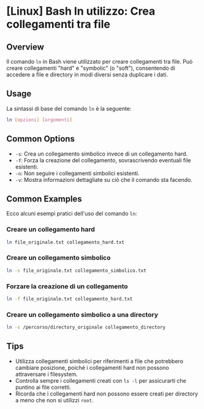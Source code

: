 # [Linux] Bash ln utilizzo: Crea collegamenti tra file

## Overview
Il comando `ln` in Bash viene utilizzato per creare collegamenti tra file. Può creare collegamenti "hard" e "symbolic" (o "soft"), consentendo di accedere a file e directory in modi diversi senza duplicare i dati.

## Usage
La sintassi di base del comando `ln` è la seguente:

```bash
ln [opzioni] [argomenti]
```

## Common Options
- `-s`: Crea un collegamento simbolico invece di un collegamento hard.
- `-f`: Forza la creazione del collegamento, sovrascrivendo eventuali file esistenti.
- `-n`: Non seguire i collegamenti simbolici esistenti.
- `-v`: Mostra informazioni dettagliate su ciò che il comando sta facendo.

## Common Examples
Ecco alcuni esempi pratici dell'uso del comando `ln`:

### Creare un collegamento hard
```bash
ln file_originale.txt collegamento_hard.txt
```

### Creare un collegamento simbolico
```bash
ln -s file_originale.txt collegamento_simbolico.txt
```

### Forzare la creazione di un collegamento
```bash
ln -f file_originale.txt collegamento_hard.txt
```

### Creare un collegamento simbolico a una directory
```bash
ln -s /percorso/directory_originale collegamento_directory
```

## Tips
- Utilizza collegamenti simbolici per riferimenti a file che potrebbero cambiare posizione, poiché i collegamenti hard non possono attraversare i filesystem.
- Controlla sempre i collegamenti creati con `ls -l` per assicurarti che puntino ai file corretti.
- Ricorda che i collegamenti hard non possono essere creati per directory a meno che non si utilizzi `root`.